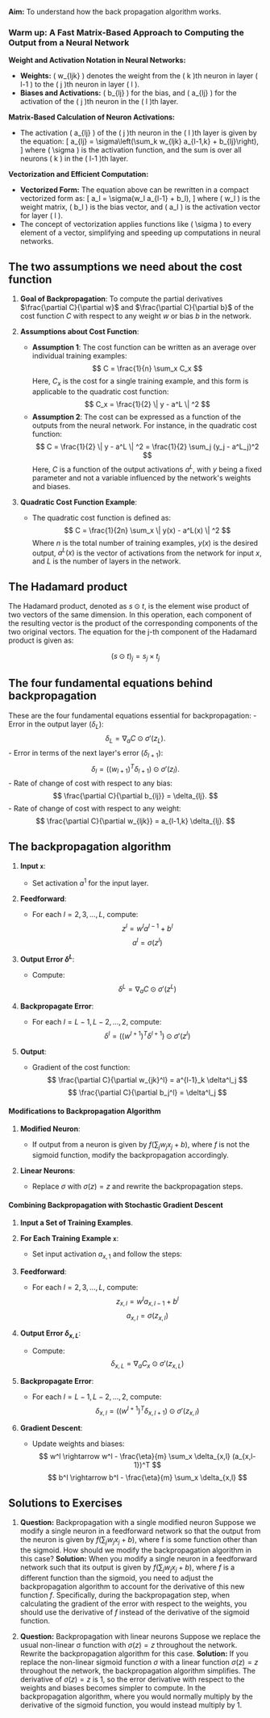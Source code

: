 **Aim:** To understand how the back propagation algorithm works.

### Warm up: A Fast Matrix-Based Approach to Computing the Output from a Neural Network

**Weight and Activation Notation in Neural Networks:**
- **Weights:** \( w_{ljk} \) denotes the weight from the \( k \)th neuron in layer \( l-1 \) to the \( j \)th neuron in layer \( l \).
- **Biases and Activations:** \( b_{lj} \) for the bias, and \( a_{lj} \) for the activation of the \( j \)th neuron in the \( l \)th layer.

**Matrix-Based Calculation of Neuron Activations:**
- The activation \( a_{lj} \) of the \( j \)th neuron in the \( l \)th layer is given by the equation:
  \[
  a_{lj} = \sigma\left(\sum_k w_{ljk} a_{l-1,k} + b_{lj}\right),
  \]
  where \( \sigma \) is the activation function, and the sum is over all neurons \( k \) in the \( l-1 \)th layer.

**Vectorization and Efficient Computation:**
- **Vectorized Form:** The equation above can be rewritten in a compact vectorized form as:
  \[
  a_l = \sigma(w_l a_{l-1} + b_l),
  \]
  where \( w_l \) is the weight matrix, \( b_l \) is the bias vector, and \( a_l \) is the activation vector for layer \( l \).
- The concept of vectorization applies functions like \( \sigma \) to every element of a vector, simplifying and speeding up computations in neural networks.

## The two assumptions we need about the cost function

1. **Goal of Backpropagation**: To compute the partial derivatives $\frac{\partial C}{\partial w}$ and $\frac{\partial C}{\partial b}$ of the cost function $C$ with respect to any weight $w$ or bias $b$ in the network.

2. **Assumptions about Cost Function**:
   - **Assumption 1**: The cost function can be written as an average over individual training examples: 
     $$ C = \frac{1}{n} \sum_x C_x $$
     Here, $C_x$ is the cost for a single training example, and this form is applicable to the quadratic cost function: 
     $$ C_x = \frac{1}{2} \| y - a^L \| ^2 $$
   - **Assumption 2**: The cost can be expressed as a function of the outputs from the neural network. For instance, in the quadratic cost function: 
     $$ C = \frac{1}{2} \| y - a^L \| ^2 = \frac{1}{2} \sum_j (y_j - a^L_j)^2 $$
     Here, $C$ is a function of the output activations $a^L$, with $y$ being a fixed parameter and not a variable influenced by the network's weights and biases.

3. **Quadratic Cost Function Example**:
   - The quadratic cost function is defined as:
     $$ C = \frac{1}{2n} \sum_x \| y(x) - a^L(x) \| ^2 $$
     Where $n$ is the total number of training examples, $y(x)$ is the desired output, $a^L(x)$ is the vector of activations from the network for input $x$, and $L$ is the number of layers in the network.

## The Hadamard product
The Hadamard product, denoted as $s \odot t$, is the element wise product of two vectors of the same dimension. In this operation, each component of the resulting vector is the product of the corresponding components of the two original vectors. The equation for the j-th component of the Hadamard product is given as:

$$
   (s \odot t)_j = s_j \times t_j
$$

## The four fundamental equations behind backpropagation

These are the four fundamental equations essential for backpropagation:
    - Error in the output layer ($\delta_L$):
        $$
        \delta_L = \nabla_a C \odot \sigma'(z_L).
        $$
    - Error in terms of the next layer's error ($\delta_{l+1}$):
        $$
        \delta_l = \left( (w_{l+1})^T \delta_{l+1} \right) \odot \sigma'(z_l).
        $$
    - Rate of change of cost with respect to any bias:
        $$
        \frac{\partial C}{\partial b_{lj}} = \delta_{lj}.
        $$
    - Rate of change of cost with respect to any weight:
        $$
        \frac{\partial C}{\partial w_{ljk}} = a_{l-1,k} \delta_{lj}.
        $$
## The backpropagation algorithm

1. **Input `x`**:
    - Set activation $a^1$ for the input layer.

2. **Feedforward**:
    - For each $l=2,3,\ldots,L$, compute:
      $$ z^l = w^l a^{l-1} + b^l $$
      $$ a^l = \sigma(z^l) $$

3. **Output Error $\delta^L$**:
    - Compute:
      $$ \delta^L = \nabla_a C \odot \sigma'(z^L) $$

4. **Backpropagate Error**:
    - For each $l=L-1,L-2,\ldots,2$, compute:
      $$ \delta^l = ((w^{l+1})^T \delta^{l+1}) \odot \sigma'(z^l) $$

5. **Output**:
    - Gradient of the cost function:
      $$ \frac{\partial C}{\partial w_{jk}^l} = a^{l-1}_k \delta^l_j $$
      $$ \frac{\partial C}{\partial b_j^l} = \delta^l_j $$

#### Modifications to Backpropagation Algorithm

1. **Modified Neuron**:
    - If output from a neuron is given by $f(\sum_j w_j x_j + b)$, where $f$ is not the sigmoid function, modify the backpropagation accordingly.

2. **Linear Neurons**:
    - Replace $\sigma$ with $\sigma(z) = z$ and rewrite the backpropagation steps.

#### Combining Backpropagation with Stochastic Gradient Descent

1. **Input a Set of Training Examples**.
2. **For Each Training Example `x`**:
    - Set input activation $a_{x,1}$ and follow the steps:

3. **Feedforward**:
    - For each $l=2,3,\ldots,L$, compute:
      $$ z_{x,l} = w^l a_{x,l-1} + b^l $$
      $$ a_{x,l} = \sigma(z_{x,l}) $$

4. **Output Error $\delta_{x,L}$**:
    - Compute:
      $$ \delta_{x,L} = \nabla_a C_x \odot \sigma'(z_{x,L}) $$

5. **Backpropagate Error**:
    - For each $l=L-1,L-2,\ldots,2$, compute:
      $$ \delta_{x,l} = ((w^{l+1})^T \delta_{x,l+1}) \odot \sigma'(z_{x,l}) $$

6. **Gradient Descent**:
    - Update weights and biases:
      $$ w^l \rightarrow w^l - \frac{\eta}{m} \sum_x \delta_{x,l} (a_{x,l-1})^T $$
      $$ b^l \rightarrow b^l - \frac{\eta}{m} \sum_x \delta_{x,l} $$

## Solutions to Exercises

1. **Question:** Backpropagation with a single modified neuron Suppose we modify a single neuron in a feedforward network so that the output from the neuron is given by $f\left(\sum_j w_j x_j + b\right)$, where f is some function other than the sigmoid. How should we modify the backpropagation algorithm in this case?
	**Solution:**
	When you modify a single neuron in a feedforward network such that its output is given by $f(\sum_j w_j x_j + b)$, where $f$ is a different function than the sigmoid, you need to adjust the backpropagation algorithm to account for the derivative of this new function $f$. Specifically, during the backpropagation step, when calculating the gradient of the error with respect to the weights, you should use the derivative of $f$ instead of the derivative of the sigmoid function.

2. **Question:** Backpropagation with linear neurons Suppose we replace the usual non-linear σ function with $σ(z)=z$ throughout the network. Rewrite the backpropagation algorithm for this case.
	**Solution:**
	If you replace the non-linear sigmoid function $\sigma$ with a linear function $\sigma(z) = z$ throughout the network, the backpropagation algorithm simplifies. The derivative of $\sigma(z) = z$ is $1$, so the error derivative with respect to the weights and biases becomes simpler to compute. In the backpropagation algorithm, where you would normally multiply by the derivative of the sigmoid function, you would instead multiply by $1$.